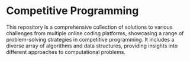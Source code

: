 # Competitive Programming 
This repository is a comprehensive collection of solutions to various challenges from multiple online coding platforms, showcasing a range of problem-solving strategies in competitive programming. It includes a diverse array of algorithms and data structures, providing insights into different approaches to computational problems.
